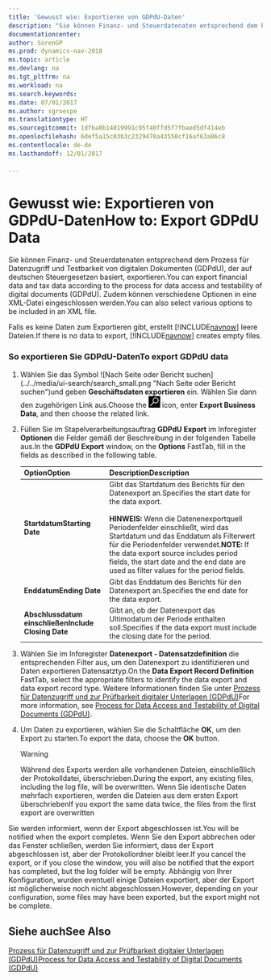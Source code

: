 ```yaml
---
title: 'Gewusst wie: Exportieren von GDPdU-Daten'
description: "Sie können Finanz- und Steuerdatenaten entsprechend dem Prozess für Datenzugriff und Testbarkeit von digitalen Dokumenten (GDPdU), der auf deutschen Steuergesetzen basiert, exportieren. Zudem können verschiedene Optionen in eine XML-Datei eingeschlossen werden."
documentationcenter: 
author: SorenGP
ms.prod: dynamics-nav-2018
ms.topic: article
ms.devlang: na
ms.tgt_pltfrm: na
ms.workload: na
ms.search.keywords: 
ms.date: 07/01/2017
ms.author: sgroespe
ms.translationtype: HT
ms.sourcegitcommit: 1dfba8b14019991c95f40ffd5f7fbaed5df414eb
ms.openlocfilehash: 6def5a15c03b3c2329470a43550cf16af63a06c8
ms.contentlocale: de-de
ms.lasthandoff: 12/01/2017

---
```

# <a name="how-to-export-gdpdu-data"></a><span data-ttu-id="8925f-104">Gewusst wie: Exportieren von GDPdU-Daten</span><span class="sxs-lookup"><span data-stu-id="8925f-104">How to: Export GDPdU Data</span></span>
<span data-ttu-id="8925f-105">Sie können Finanz- und Steuerdatenaten entsprechend dem Prozess für Datenzugriff und Testbarkeit von digitalen Dokumenten (GDPdU), der auf deutschen Steuergesetzen basiert, exportieren.</span><span class="sxs-lookup"><span data-stu-id="8925f-105">You can export financial data and tax data according to the process for data access and testability of digital documents (GDPdU).</span></span> <span data-ttu-id="8925f-106">Zudem können verschiedene Optionen in eine XML-Datei eingeschlossen werden.</span><span class="sxs-lookup"><span data-stu-id="8925f-106">You can also select various options to be included in an XML file.</span></span>  

 <span data-ttu-id="8925f-107">Falls es keine Daten zum Exportieren gibt, erstellt [!INCLUDE[navnow](../../includes/navnow_md.md)] leere Dateien.</span><span class="sxs-lookup"><span data-stu-id="8925f-107">If there is no data to export, [!INCLUDE[navnow](../../includes/navnow_md.md)] creates empty files.</span></span>  

### <a name="to-export-gdpdu-data"></a><span data-ttu-id="8925f-108">So exportieren Sie GDPdU-Daten</span><span class="sxs-lookup"><span data-stu-id="8925f-108">To export GDPdU data</span></span>  

1.  <span data-ttu-id="8925f-109">Wählen Sie das Symbol ![Nach Seite oder Bericht suchen] (../../media/ui-search/search_small.png "Nach Seite oder Bericht suchen")und geben **Geschäftsdaten exportieren** ein. Wählen Sie dann den zugehörigen Link aus.</span><span class="sxs-lookup"><span data-stu-id="8925f-109">Choose the ![Search for Page or Report](../../media/ui-search/search_small.png "Search for Page or Report icon") icon, enter **Export Business Data**, and then choose the related link.</span></span>  

2.  <span data-ttu-id="8925f-110">Füllen Sie im Stapelverarbeitungsauftrag **GDPdU Export** im Inforegister **Optionen** die Felder gemäß der Beschreibung in der folgenden Tabelle aus.</span><span class="sxs-lookup"><span data-stu-id="8925f-110">In the **GDPdU Export** window, on the **Options** FastTab, fill in the fields as described in the following table.</span></span>  

    |<span data-ttu-id="8925f-111">Option</span><span class="sxs-lookup"><span data-stu-id="8925f-111">Option</span></span>|<span data-ttu-id="8925f-112">Description</span><span class="sxs-lookup"><span data-stu-id="8925f-112">Description</span></span>|  
    |----------------------------------|---------------------------------------|  
    |<span data-ttu-id="8925f-113">**Startdatum**</span><span class="sxs-lookup"><span data-stu-id="8925f-113">**Starting Date**</span></span>|<span data-ttu-id="8925f-114">Gibt das Startdatum des Berichts für den Datenexport an.</span><span class="sxs-lookup"><span data-stu-id="8925f-114">Specifies the start date for the data export.</span></span><br /><br /> <span data-ttu-id="8925f-115">**HINWEIS:** Wenn die Datenenexportquell Periodenfelder einschließt, wird das Startdatum und das Enddatum als Filterwert für die Periodenfelder verwendet.</span><span class="sxs-lookup"><span data-stu-id="8925f-115">**NOTE:** If the data export source includes period fields, the start date and the end date are used as filter values for the period fields.</span></span>|  
    |<span data-ttu-id="8925f-116">**Enddatum**</span><span class="sxs-lookup"><span data-stu-id="8925f-116">**Ending Date**</span></span>|<span data-ttu-id="8925f-117">Gibt das Enddatum des Berichts für den Datenexport an.</span><span class="sxs-lookup"><span data-stu-id="8925f-117">Specifies the end date for the data export.</span></span>|  
    |<span data-ttu-id="8925f-118">**Abschlussdatum einschließen**</span><span class="sxs-lookup"><span data-stu-id="8925f-118">**Include Closing Date**</span></span>|<span data-ttu-id="8925f-119">Gibt an, ob der Datenexport das Ultimodatum der Periode enthalten soll.</span><span class="sxs-lookup"><span data-stu-id="8925f-119">Specifies if the data export must include the closing date for the period.</span></span>|  

3.  <span data-ttu-id="8925f-120">Wählen Sie im Inforegister **Datenexport - Datensatzdefinition** die entsprechenden Filter aus, um den Datenexport zu identifizieren und Daten exportieren Datensatztyp.</span><span class="sxs-lookup"><span data-stu-id="8925f-120">On the **Data Export Record Definition** FastTab, select the appropriate filters to identify the data export and data export record type.</span></span> <span data-ttu-id="8925f-121">Weitere Informationen finden Sie unter [Prozess für Datenzugriff und zur Prüfbarkeit digitaler Unterlagen (GDPdU)](process-for-data-access-and-testability-of-digital-documents-gdpdu-.md)</span><span class="sxs-lookup"><span data-stu-id="8925f-121">For more information, see [Process for Data Access and Testability of Digital Documents (GDPdU)](process-for-data-access-and-testability-of-digital-documents-gdpdu-.md).</span></span>  

4.  <span data-ttu-id="8925f-122">Um Daten zu exportieren, wählen Sie die Schaltfläche **OK**, um den Export zu starten.</span><span class="sxs-lookup"><span data-stu-id="8925f-122">To export the data, choose the **OK** button.</span></span>  

    > [!WARNING]  
    >  <span data-ttu-id="8925f-123">Während des Exports werden alle vorhandenen Dateien, einschließlich der Protokolldatei, überschrieben.</span><span class="sxs-lookup"><span data-stu-id="8925f-123">During the export, any existing files, including the log file, will be overwritten.</span></span> <span data-ttu-id="8925f-124">Wenn Sie identische Daten mehrfach exportieren, werden die Dateien aus dem ersten Export überschrieben</span><span class="sxs-lookup"><span data-stu-id="8925f-124">If you export the same data twice, the files from the first export are overwritten</span></span>  

 <span data-ttu-id="8925f-125">Sie werden informiert, wenn der Export abgeschlossen ist.</span><span class="sxs-lookup"><span data-stu-id="8925f-125">You will be notified when the export completes.</span></span> <span data-ttu-id="8925f-126">Wenn Sie den Export abbrechen oder das Fenster schließen, werden Sie informiert, dass der Export abgeschlossen ist, aber der Protokollordner bleibt leer.</span><span class="sxs-lookup"><span data-stu-id="8925f-126">If you cancel the export, or if you close the window, you will also be notified that the export has completed, but the log folder will be empty.</span></span> <span data-ttu-id="8925f-127">Abhängig von Ihrer Konfiguration, wurden eventuell einige Dateien exportiert, aber der Export ist möglicherweise noch nicht abgeschlossen.</span><span class="sxs-lookup"><span data-stu-id="8925f-127">However, depending on your configuration, some files may have been exported, but the export might not be complete.</span></span>  

## <a name="see-also"></a><span data-ttu-id="8925f-128">Siehe auch</span><span class="sxs-lookup"><span data-stu-id="8925f-128">See Also</span></span>  
 [<span data-ttu-id="8925f-129">Prozess für Datenzugriff und zur Prüfbarkeit digitaler Unterlagen (GDPdU)</span><span class="sxs-lookup"><span data-stu-id="8925f-129">Process for Data Access and Testability of Digital Documents (GDPdU)</span></span>](process-for-data-access-and-testability-of-digital-documents-gdpdu-.md)

